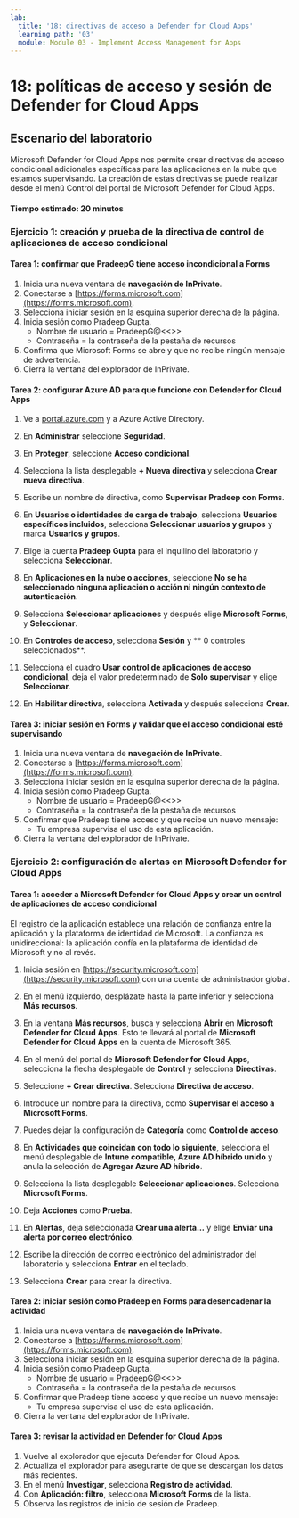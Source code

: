 ```yaml
---
lab:
  title: '18: directivas de acceso a Defender for Cloud Apps'
  learning path: '03'
  module: Module 03 - Implement Access Management for Apps
---
```


# 18: políticas de acceso y sesión de Defender for Cloud Apps

## Escenario del laboratorio

Microsoft Defender for Cloud Apps nos permite crear directivas de acceso condicional adicionales específicas para las aplicaciones en la nube que estamos supervisando.  La creación de estas directivas se puede realizar desde el menú Control del portal de Microsoft Defender for Cloud Apps.

#### Tiempo estimado: 20 minutos

### Ejercicio 1: creación y prueba de la directiva de control de aplicaciones de acceso condicional

#### Tarea 1: confirmar que PradeepG tiene acceso incondicional a Forms

1. Inicia una nueva ventana de **navegación de InPrivate**.
2. Conectarse a [https://forms.microsoft.com](https://forms.microsoft.com).
3. Selecciona iniciar sesión en la esquina superior derecha de la página.
4. Inicia sesión como Pradeep Gupta.
   - Nombre de usuario = PradeepG@<<<your lab hoster provided domain>>>
   - Contraseña = la contraseña de la pestaña de recursos
5. Confirma que Microsoft Forms se abre y que no recibe ningún mensaje de advertencia.
6. Cierra la ventana del explorador de InPrivate.

#### Tarea 2: configurar Azure AD para que funcione con Defender for Cloud Apps

1. Ve a [portal.azure.com](portal.azure.com) y a Azure Active Directory.

2. En **Administrar** seleccione **Seguridad**.

3. En **Proteger**, seleccione **Acceso condicional**.

4. Selecciona la lista desplegable **+ Nueva directiva** y selecciona **Crear nueva directiva**.

5. Escribe un nombre de directiva, como **Supervisar Pradeep con Forms**.

6. En **Usuarios o identidades de carga de trabajo**, selecciona **Usuarios específicos incluidos**, selecciona **Seleccionar usuarios y grupos** y marca **Usuarios y grupos**.

7. Elige la cuenta **Pradeep Gupta** para el inquilino del laboratorio y selecciona **Seleccionar**.

8. En **Aplicaciones en la nube o acciones**, seleccione **No se ha seleccionado ninguna aplicación o acción ni ningún contexto de autenticación**.

9. Selecciona **Seleccionar aplicaciones** y después elige **Microsoft Forms**, y **Seleccionar**. 

10. En **Controles de acceso**, selecciona **Sesión** y ** 0 controles seleccionados**.

11. Selecciona el cuadro **Usar control de aplicaciones de acceso condicional**, deja el valor predeterminado de **Solo supervisar** y elige **Seleccionar**.

12. En **Habilitar directiva**, selecciona **Activada** y después selecciona **Crear**.

#### Tarea 3: iniciar sesión en Forms y validar que el acceso condicional esté supervisando

1. Inicia una nueva ventana de **navegación de InPrivate**.
2. Conectarse a [https://forms.microsoft.com](https://forms.microsoft.com).
3. Selecciona iniciar sesión en la esquina superior derecha de la página.
4. Inicia sesión como Pradeep Gupta.
   - Nombre de usuario = PradeepG@<<<your lab hoster provided domain>>>
   - Contraseña = la contraseña de la pestaña de recursos
5. Confirmar que Pradeep tiene acceso y que recibe un nuevo mensaje:
   - Tu empresa supervisa el uso de esta aplicación.
6. Cierra la ventana del explorador de InPrivate.

### Ejercicio 2: configuración de alertas en Microsoft Defender for Cloud Apps

#### Tarea 1: acceder a Microsoft Defender for Cloud Apps y crear un control de aplicaciones de acceso condicional

El registro de la aplicación establece una relación de confianza entre la aplicación y la plataforma de identidad de Microsoft. La confianza es unidireccional: la aplicación confía en la plataforma de identidad de Microsoft y no al revés.

1. Inicia sesión en [https://security.microsoft.com](https://security.microsoft.com) con una cuenta de administrador global.

1. En el menú izquierdo, desplázate hasta la parte inferior y selecciona **Más recursos**.

1. En la ventana **Más recursos**, busca y selecciona **Abrir** en **Microsoft Defender for Cloud Apps**.  Esto te llevará al portal de **Microsoft Defender for Cloud Apps** en la cuenta de Microsoft 365.

1. En el menú del portal de **Microsoft Defender for Cloud Apps**, selecciona la flecha desplegable de **Control** y selecciona **Directivas**.

1. Seleccione **+ Crear directiva**. Selecciona **Directiva de acceso**.

1. Introduce un nombre para la directiva, como **Supervisar el acceso a Microsoft Forms**.

1. Puedes dejar la configuración de **Categoría** como **Control de acceso**.

1. En **Actividades que coincidan con todo lo siguiente**, selecciona el menú desplegable de **Intune compatible, Azure AD híbrido unido** y anula la selección de **Agregar Azure AD híbrido**.

1. Selecciona la lista desplegable **Seleccionar aplicaciones**.  Selecciona **Microsoft Forms**.

1. Deja **Acciones** como **Prueba**.

1. En **Alertas**, deja seleccionada **Crear una alerta...** y elige **Enviar una alerta por correo electrónico**.

1. Escribe la dirección de correo electrónico del administrador del laboratorio y selecciona **Entrar** en el teclado.

1. Selecciona **Crear** para crear la directiva.

#### Tarea 2: iniciar sesión como Pradeep en Forms para desencadenar la actividad

1. Inicia una nueva ventana de **navegación de InPrivate**.
2. Conectarse a [https://forms.microsoft.com](https://forms.microsoft.com).
3. Selecciona iniciar sesión en la esquina superior derecha de la página.
4. Inicia sesión como Pradeep Gupta.
   - Nombre de usuario = PradeepG@<<<your lab hoster provided domain>>>
   - Contraseña = la contraseña de la pestaña de recursos
5. Confirmar que Pradeep tiene acceso y que recibe un nuevo mensaje:
   - Tu empresa supervisa el uso de esta aplicación.
6. Cierra la ventana del explorador de InPrivate.

#### Tarea 3: revisar la actividad en Defender for Cloud Apps

1. Vuelve al explorador que ejecuta Defender for Cloud Apps.
2. Actualiza el explorador para asegurarte de que se descargan los datos más recientes.
3. En el menú **Investigar**, selecciona **Registro de actividad**.
4. Con **Aplicación: filtro**, selecciona **Microsoft Forms** de la lista.
5. Observa los registros de inicio de sesión de Pradeep.
